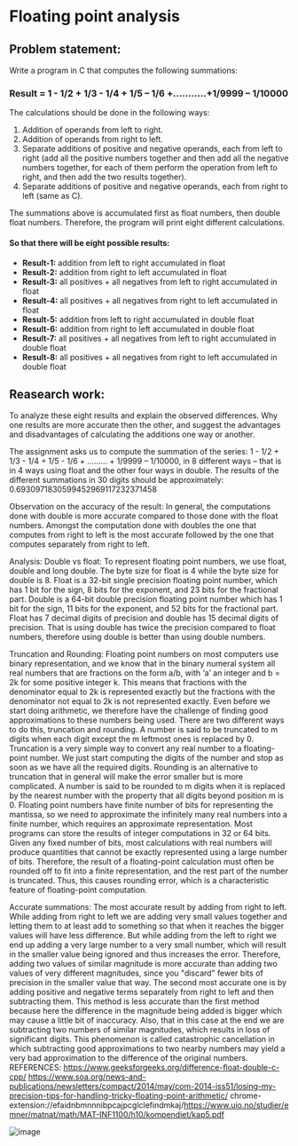 # Floating point analysis

## Problem statement:
Write a program in C that computes the following summations:

### Result = 1 - 1/2 + 1/3 - 1/4 + 1/5 – 1/6 +...........+1/9999 – 1/10000

The calculations should be done in the following ways:
1. Addition of operands from left to right.
2. Addition of operands from right to left.
3. Separate additions of positive and negative operands, each from left to right (add all the positive numbers together and then add all the negative numbers together, for each of them perform the operation from left to right, and then add the two results together).
4. Separate additions of positive and negative operands, each from right to left (same as C).

The summations above is accumulated first as float numbers, then double float numbers. Therefore, the program will print eight different calculations.

#### So that there will be eight possible results:
- **Result-1:** addition from left to right accumulated in float
- **Result-2:** addition from right to left accumulated in float
- **Result-3:** all positives + all negatives from left to right accumulated in float 
- **Result-4:** all positives + all negatives from right to left accumulated in float 
- **Result-5:** addition from left to right accumulated in double float
- **Result-6:** addition from right to left accumulated in double float
- **Result-7:** all positives + all negatives from left to right accumulated in double float 
- **Result-8:** all positives + all negatives from right to left accumulated in double float

## Reasearch work:
To analyze these eight results and explain the observed differences. Why one results are more accurate then the other, and suggest the advantages and disadvantages of calculating the additions one way or another. 

The assignment asks us to compute the summation of the series:
1 - 1/2 + 1/3 - 1/4 + 1/5  - 1/6 + ……… + 1/9999 – 1/10000, in 8 different ways – that is in 4 ways using float and the other four ways in double. The results of the different summations in 30 digits should be approximately:  0.6930971830599452969117232371458 

Observation on the accuracy of the result: 
In general, the computations done with double is more accurate compared to those done with the float numbers. Amongst the computation done with doubles the one that computes from right to left is the most accurate followed by the one that computes separately from right to left.

Analysis:
Double vs float: 
To represent floating point numbers, we use float, double and long double. The byte size for float is 4 while the byte size for double is 8. Float is a 32-bit single precision floating point number, which has 1 bit for the sign, 8 bits for the exponent, and 23 bits for the fractional part. Double is a 64-bit double precision floating point number which has 1 bit for the sign, 11 bits for the exponent, and 52 bits for the fractional part. Float has 7 decimal digits of precision and double has 15 decimal digits of precision. That is using double has twice the precision compared to float numbers, therefore using double is better than using double numbers.

Truncation and Rounding:
Floating point numbers on most computers use binary representation, and we know that in the binary numeral system all real numbers that are fractions on the form a/b, with ‘a’ an integer and b = 2k for some positive integer k. This means that fractions with the denominator equal to 2k is represented exactly but the fractions with the denominator not equal to 2k is not represented exactly. Even before we start doing arithmetic, we therefore have the challenge of finding good approximations to these numbers being used. There are two different ways to do this, truncation and rounding. A number is said to be truncated to m digits when each digit except the m leftmost ones is replaced by 0. Truncation is a very simple way to convert any real number to a floating-point number. We just start computing the digits of the number and stop as soon as we have all the required digits. Rounding is an alternative to truncation that in general will make the error smaller but is more complicated.  A number is said to be rounded to m digits when it is replaced by the nearest number with the property that all digits beyond position m is 0. Floating point numbers have finite number of bits for representing the mantissa, so we need to approximate the infinitely many real numbers into a finite number, which requires an approximate representation. Most programs can store the results of integer computations in 32 or 64 bits. Given any fixed number of bits, most calculations with real numbers will produce quantities that cannot be exactly represented using a large number of bits. Therefore, the result of a floating-point calculation must often be rounded off to fit into a finite representation, and the rest part of the number is truncated. Thus, this causes rounding error, which is a characteristic feature of floating-point computation. 

Accurate summations:
The most accurate result by adding from right to left. While adding from right to left we are adding very small values together and letting them to at least add to something so that when it reaches the bigger values will have less difference. But while adding from the left to right we end up adding a very large number to a very small number, which will result in the smaller value being ignored and thus increases the error. Therefore, adding two values of similar magnitude is more accurate than adding two values of very different magnitudes, since you "discard" fewer bits of precision in the smaller value that way. The second most accurate one is by adding positive and negative terms separately from right to left and then subtracting them. This method is less accurate than the first method because here the difference in the magnitude being added is bigger which may cause a little bit of inaccuracy. Also, that in this case at the end we are subtracting two numbers of similar magnitudes, which results in loss of significant digits. This phenomenon is called catastrophic cancellation in which subtracting good approximations to two nearby numbers may yield a very bad approximation to the difference of the original numbers.
REFERENCES: 
https://www.geeksforgeeks.org/difference-float-double-c-cpp/
https://www.soa.org/news-and-publications/newsletters/compact/2014/may/com-2014-iss51/losing-my-precision-tips-for-handling-tricky-floating-point-arithmetic/
chrome-extension://efaidnbmnnnibpcajpcglclefindmkaj/https://www.uio.no/studier/emner/matnat/math/MAT-INF1100/h10/kompendiet/kap5.pdf

![image](https://user-images.githubusercontent.com/85699181/202870756-67585af9-835a-47e7-9ef7-0ba7bb66c073.png)

